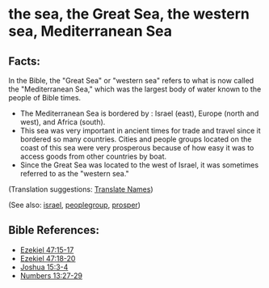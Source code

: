 # the sea, the Great Sea, the western sea, Mediterranean Sea #

## Facts: ##

In the Bible, the "Great Sea" or "western sea" refers to what is now called the "Mediterranean Sea," which was the largest body of water known to the people of Bible times.

* The Mediterranean Sea is bordered by : Israel (east), Europe (north and west), and Africa (south).
* This sea was very important in ancient times for trade and travel since it bordered so many countries. Cities and people groups located on the coast of this sea were very prosperous because of how easy it was to access goods from other countries by boat.
* Since the Great Sea was located to the west of Israel, it was sometimes referred to as the "western sea."

(Translation suggestions: [Translate Names](https://git.door43.org/Door43/en-ta-translate-vol1/src/master/content/translate_names.md))

(See also: [israel](../other/israel.md), [peoplegroup](../other/peoplegroup.md), [prosper](../other/prosper.md))

## Bible References: ##

* [Ezekiel 47:15-17](https://door43.org/en/bible/notes/ezk/47/15)
* [Ezekiel 47:18-20](https://door43.org/en/bible/notes/ezk/47/18)
* [Joshua 15:3-4](https://door43.org/en/bible/notes/jos/15/03)
* [Numbers 13:27-29](https://door43.org/en/bible/notes/num/13/27)

